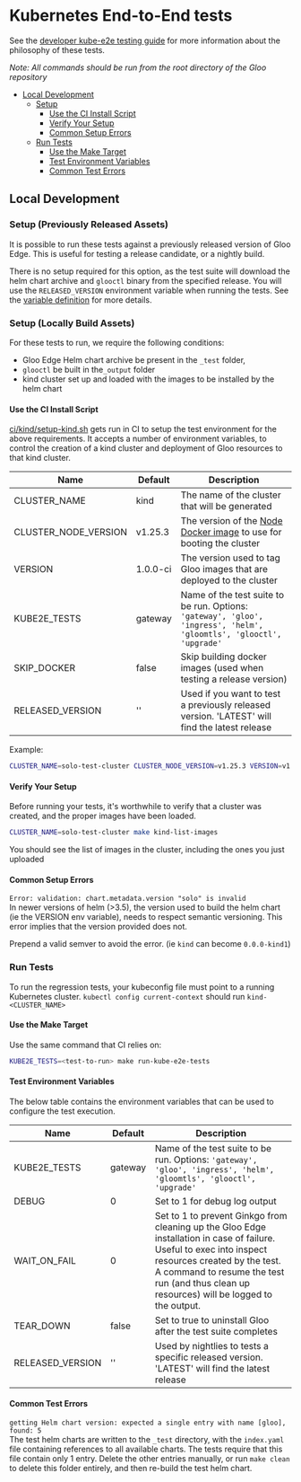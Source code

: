# Kubernetes End-to-End tests
See the [developer kube-e2e testing guide](/devel/testing/kube-e2e-tests.md) for more information about the philosophy of these tests.

*Note: All commands should be run from the root directory of the Gloo repository*

- [Local Development](#local-development)
    - [Setup](#setup)
        - [Use the CI Install Script](#use-the-ci-install-script)
        - [Verify Your Setup](#verify-your-setup)
        - [Common Setup Errors](#common-setup-errors)
    - [Run Tests](#run-tests)
        - [Use the Make Target](#use-the-make-target)
        - [Test Environment Variables](#test-environment-variables)
        - [Common Test Errors](#common-test-errors)

## Local Development
### Setup (Previously Released Assets)
It is possible to run these tests against a previously released version of Gloo Edge. This is useful for testing a release candidate, or a nightly build.

There is no setup required for this option, as the test suite will download the helm chart archive and `glooctl` binary from the specified release. You will use the `RELEASED_VERSION` environment variable when running the tests. See the [variable definition](/test/testutils/env.go) for more details.

### Setup (Locally Build Assets)

For these tests to run, we require the following conditions:
- Gloo Edge Helm chart archive be present in the `_test` folder,
- `glooctl` be built in the`_output` folder
- kind cluster set up and loaded with the images to be installed by the helm chart

#### Use the CI Install Script
[ci/kind/setup-kind.sh](/ci/kind/setup-kind.sh) gets run in CI to setup the test environment for the above requirements.
It accepts a number of environment variables, to control the creation of a kind cluster and deployment of Gloo resources to that kind cluster.

| Name                 | Default  | Description                                                                                                         |
|----------------------|----------|---------------------------------------------------------------------------------------------------------------------|
| CLUSTER_NAME         | kind     | The name of the cluster that will be generated                                                                      |
| CLUSTER_NODE_VERSION | v1.25.3  | The version of the [Node Docker image](https://hub.docker.com/r/kindest/node/) to use for booting the cluster       |
| VERSION              | 1.0.0-ci | The version used to tag Gloo images that are deployed to the cluster                                                |
| KUBE2E_TESTS         | gateway  | Name of the test suite to be run. Options: `'gateway', 'gloo', 'ingress', 'helm', 'gloomtls', 'glooctl', 'upgrade'` |
| SKIP_DOCKER          | false    | Skip building docker images (used when testing a release version)                                                   |
| RELEASED_VERSION     | ''       | Used if you want to test a previously released version. 'LATEST' will find the latest release                       |

Example:
```bash
CLUSTER_NAME=solo-test-cluster CLUSTER_NODE_VERSION=v1.25.3 VERSION=v1.0.0-solo-test ci/kind/setup-kind.sh
```

#### Verify Your Setup
Before running your tests, it's worthwhile to verify that a cluster was created, and the proper images have been loaded.

```bash
CLUSTER_NAME=solo-test-cluster make kind-list-images
```
You should see the list of images in the cluster, including the ones you just uploaded

#### Common Setup Errors
`Error: validation: chart.metadata.version "solo" is invalid`\
In newer versions of helm (>3.5), the version used to build the helm chart (ie the VERSION env variable), needs to respect semantic versioning. This error implies that the version provided does not.

Prepend a valid semver to avoid the error. (ie `kind` can become `0.0.0-kind1`)

### Run Tests
To run the regression tests, your kubeconfig file must point to a running Kubernetes cluster.
`kubectl config current-context` should run `kind-<CLUSTER_NAME>`

#### Use the Make Target

Use the same command that CI relies on:
```bash
KUBE2E_TESTS=<test-to-run> make run-kube-e2e-tests
```

#### Test Environment Variables
The below table contains the environment variables that can be used to configure the test execution.

| Name             | Default | Description                                                                                                                                                                                                                                        |
|------------------|---------|----------------------------------------------------------------------------------------------------------------------------------------------------------------------------------------------------------------------------------------------------|
| KUBE2E_TESTS     | gateway | Name of the test suite to be run. Options: `'gateway', 'gloo', 'ingress', 'helm', 'gloomtls', 'glooctl', 'upgrade'`                                                                                                                                |
| DEBUG            | 0       | Set to 1 for debug log output                                                                                                                                                                                                                      |
| WAIT_ON_FAIL     | 0       | Set to 1 to prevent Ginkgo from cleaning up the Gloo Edge installation in case of failure. Useful to exec into inspect resources created by the test. A command to resume the test run (and thus clean up resources) will be logged to the output. |
| TEAR_DOWN        | false   | Set to true to uninstall Gloo after the test suite completes                                                                                                                                                                                       |
| RELEASED_VERSION | ''      | Used by nightlies to tests a specific released version. 'LATEST' will find the latest release                                                                                                                                                      |

#### Common Test Errors
`getting Helm chart version: expected a single entry with name [gloo], found: 5`\
The test helm charts are written to the `_test` directory, with the `index.yaml` file containing references to all available charts. The tests require that this file contain only 1 entry. Delete the other entries manually, or run `make clean` to delete this folder entirely, and then re-build the test helm chart.